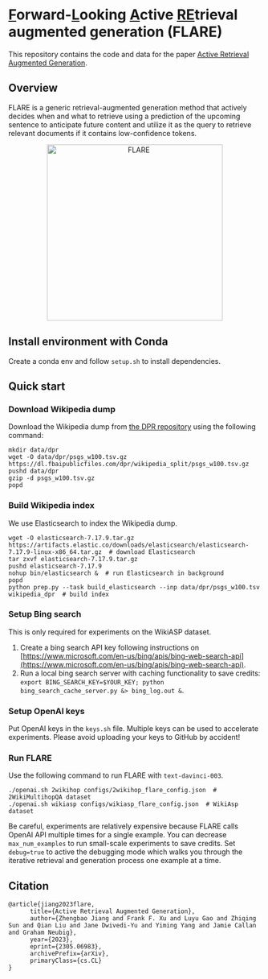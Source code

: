# <ins>F</ins>orward-<ins>L</ins>ooking <ins>A</ins>ctive <ins>RE</ins>trieval augmented generation (FLARE)

This repository contains the code and data for the paper
[Active Retrieval Augmented Generation](https://arxiv.org/abs/2305.06983).

## Overview

FLARE is a generic retrieval-augmented generation method that actively decides when and what to retrieve using a prediction of the upcoming sentence to anticipate future content and utilize it as the query to retrieve relevant documents if it contains low-confidence tokens.

<p align="center">
  <img align="middle" src="res/flare.gif" height="350" alt="FLARE"/>
</p>

## Install environment with Conda
Create a conda env and follow `setup.sh` to install dependencies.

## Quick start

### Download Wikipedia dump
Download the Wikipedia dump from [the DPR repository](https://github.com/facebookresearch/DPR/blob/main/dpr/data/download_data.py#L32) using the following command:
```shell
mkdir data/dpr
wget -O data/dpr/psgs_w100.tsv.gz https://dl.fbaipublicfiles.com/dpr/wikipedia_split/psgs_w100.tsv.gz
pushd data/dpr
gzip -d psgs_w100.tsv.gz
popd
```

### Build Wikipedia index
We use Elasticsearch to index the Wikipedia dump.
```shell
wget -O elasticsearch-7.17.9.tar.gz https://artifacts.elastic.co/downloads/elasticsearch/elasticsearch-7.17.9-linux-x86_64.tar.gz  # download Elasticsearch
tar zxvf elasticsearch-7.17.9.tar.gz
pushd elasticsearch-7.17.9
nohup bin/elasticsearch &  # run Elasticsearch in background
popd
python prep.py --task build_elasticsearch --inp data/dpr/psgs_w100.tsv wikipedia_dpr  # build index
```

### Setup Bing search
This is only required for experiments on the WikiASP dataset.
1. Create a bing search API key following instructions on [https://www.microsoft.com/en-us/bing/apis/bing-web-search-api](https://www.microsoft.com/en-us/bing/apis/bing-web-search-api).
2. Run a local bing search server with caching functionality to save credits: `export BING_SEARCH_KEY=$YOUR_KEY; python bing_search_cache_server.py &> bing_log.out &`.

### Setup OpenAI keys
Put OpenAI keys in the `keys.sh` file.
Multiple keys can be used to accelerate experiments.
Please avoid uploading your keys to GitHub by accident!

### Run FLARE
Use the following command to run FLARE with `text-davinci-003`. 
```shell
./openai.sh 2wikihop configs/2wikihop_flare_config.json  # 2WikiMultihopQA dataset
./openai.sh wikiasp configs/wikiasp_flare_config.json  # WikiAsp dataset
```
Be careful, experiments are relatively expensive because FLARE calls OpenAI API multiple times for a single example. You can decrease `max_num_examples` to run small-scale experiments to save credits.
Set `debug=true` to active the debugging mode which walks you through the iterative retrieval and generation process one example at a time.

## Citation
```
@article{jiang2023flare,
      title={Active Retrieval Augmented Generation}, 
      author={Zhengbao Jiang and Frank F. Xu and Luyu Gao and Zhiqing Sun and Qian Liu and Jane Dwivedi-Yu and Yiming Yang and Jamie Callan and Graham Neubig},
      year={2023},
      eprint={2305.06983},
      archivePrefix={arXiv},
      primaryClass={cs.CL}
}
```
